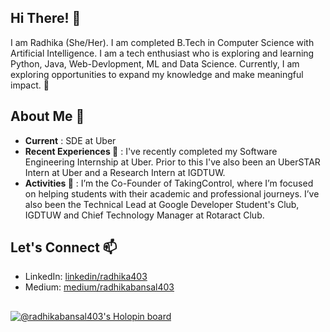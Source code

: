 ## Hi There! 👋
I am Radhika (She/Her). I am completed B.Tech in Computer Science with Artificial Intelligence. I am a tech enthusiast who is exploring and learning Python, Java, Web-Devlopment, ML and Data Science. Currently, I am exploring opportunities to expand my knowledge and make meaningful impact. 🌱 

## About Me 🌟 
- **Current** : SDE at Uber
- **Recent Experiences 🔭** : I've recently completed my Software Engineering Internship at Uber. Prior to this I've also been an UberSTAR Intern at Uber and a Research Intern at IGDTUW.
- **Activities 💼** :  I’m the Co-Founder of TakingControl, where I’m focused on helping students with their academic and professional journeys. I’ve also been the Technical Lead at Google Developer Student's Club, IGDTUW and Chief Technology Manager at Rotaract Club.

## Let's Connect 📫
- LinkedIn: [linkedin/radhika403](https://www.linkedin.com/in/radhika403/)
- Medium: [medium/radhikabansal403](https://medium.com/@radhikabansal403) 

##

[![@radhikabansal403's Holopin board](https://holopin.me/radhikabansal403)](https://holopin.io/@radhikabansal403)






<!--
**Radhika403/Radhika403** is a ✨ _special_ ✨ repository because its `README.md` (this file) appears on your GitHub profile.

Here are some ideas to get you started:

- 🔭 I’m currently working on ...
-  I’m currently learning ...
- 👯 I’m looking to collaborate on ...
- 🤔 I’m looking for help with ...
- 💬 Ask me about ...
-  How to reach me: ...
- 😄 Pronouns: ...
- ⚡ Fun fact: ...
-->
